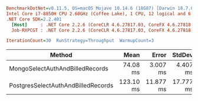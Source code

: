 ``` ini

BenchmarkDotNet=v0.11.5, OS=macOS Mojave 10.14.6 (18G87) [Darwin 18.7.0]
Intel Core i7-8850H CPU 2.60GHz (Coffee Lake), 1 CPU, 12 logical and 6 physical cores
.NET Core SDK=2.2.401
  [Host]     : .NET Core 2.2.6 (CoreCLR 4.6.27817.03, CoreFX 4.6.27818.02), 64bit RyuJIT
  Job-RXPCGT : .NET Core 2.2.6 (CoreCLR 4.6.27817.03, CoreFX 4.6.27818.02), 64bit RyuJIT

IterationCount=30  RunStrategy=Throughput  WarmupCount=3  

```
|                             Method |      Mean |     Error |    StdDev |
|----------------------------------- |----------:|----------:|----------:|
|    MongoSelectAuthAndBilledRecords |  74.08 ms |  3.007 ms |  4.407 ms |
| PostgresSelectAuthAndBilledRecords | 123.10 ms | 11.877 ms | 17.777 ms |
